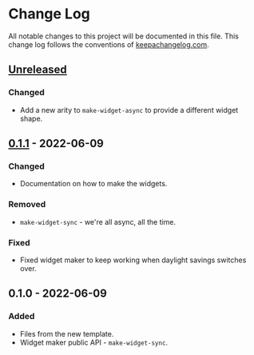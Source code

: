 # Change Log
All notable changes to this project will be documented in this file. This change log follows the conventions of [keepachangelog.com](http://keepachangelog.com/).

## [Unreleased]
### Changed
- Add a new arity to `make-widget-async` to provide a different widget shape.

## [0.1.1] - 2022-06-09
### Changed
- Documentation on how to make the widgets.

### Removed
- `make-widget-sync` - we're all async, all the time.

### Fixed
- Fixed widget maker to keep working when daylight savings switches over.

## 0.1.0 - 2022-06-09
### Added
- Files from the new template.
- Widget maker public API - `make-widget-sync`.

[Unreleased]: https://github.com/your-name/playground/compare/0.1.1...HEAD
[0.1.1]: https://github.com/your-name/playground/compare/0.1.0...0.1.1
